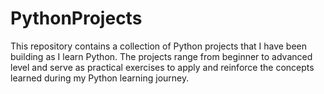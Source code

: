# PythonProjects
This repository contains a collection of Python projects that I have been building as I learn Python. The projects range from beginner to advanced level and serve as practical 
exercises to apply and reinforce the concepts learned during my Python learning journey.
